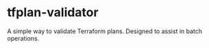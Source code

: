 # tfplan-validator

A simple way to validate Terraform plans. Designed to assist in batch operations.